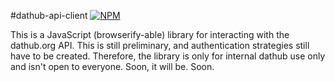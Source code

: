 #dathub-api-client
[![NPM](https://nodei.co/npm/dat-registry-api.png)](https://nodei.co/npm/dat-registry-api/)

This is a JavaScript (browserify-able) library for interacting with the dathub.org API. This is still preliminary, and authentication strategies still have to be created. Therefore, the library is only for internal dathub use only and isn't open to everyone. Soon, it will be. Soon.
